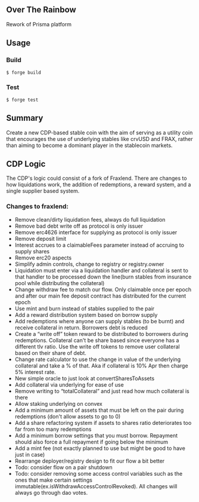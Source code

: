 ## Over The Rainbow

Rework of Prisma platform


## Usage

### Build

```shell
$ forge build
```

### Test

```shell
$ forge test
```


## Summary 
Create a new CDP-based stable coin with the aim of serving as a utility coin that encourages the use of underlying stables like crvUSD and FRAX, rather than aiming to become a dominant player in the stablecoin markets.


## CDP Logic
The CDP's logic could consist of a fork of Fraxlend. There are changes to how liquidations work, the addition of redemptions, a reward system, and a single supplier based system.

### Changes to fraxlend:
- Remove clean/dirty liquidation fees, always do full liquidation
- Remove bad debt write off as protocol is only issuer
- Remove erc4626 interface for supplying as protocol is only issuer
- Remove deposit limit
- Interest accrues to a claimableFees parameter instead of accruing to supply shares
- Remove erc20 aspects
- Simplify admin controls, change to registry or registry.owner
- Liquidation must enter via a liquidation handler and collateral is sent to that handler to be processed down the line(burn stables from insurance pool while distributing the collateral)
- Change withdraw fee to match our flow. Only claimable once per epoch and after our main fee deposit contract has distributed for the current epoch
- Use mint and burn instead of stables supplied to the pair
- Add a reward distribution system based on borrow supply 
- Add redemptions where anyone can supply stables (to be burnt) and receive collateral in return. Borrowers debt is reduced
- Create a “write off” token reward to be distributed to borrowers during redemptions. Collateral can't be share based since everyone has a different tlv ratio. Use the write off tokens to remove user collateral based on their share of debt.
- Change rate calculator to use the change in value of the underlying collateral and take a % of that. Aka if collateral is 10% Apr then charge 5% interest rate.
- New simple oracle to just look at convertSharesToAssets
- Add collateral via underlying for ease of use
- Remove writing to “totalCollateral” and just read how much collateral is there
- Allow staking underlying on convex 
- Add a minimum amount of assets that must be left on the pair during redemptions (don't allow assets to go to 0)
- Add a share refactoring system if assets to shares ratio deteriorates too far from too many redemptions
- Add a minimum borrow settings that you must borrow. Repayment should also force a full repayment if going below the minimum
- Add a mint fee (not exactly planned to use but might be good to have just in case)
- Rearrange deployer/registry design to fit our flow a bit better
- Todo: consider flow on a pair shutdown
- Todo: consider removing some access control variables such as the ones that make certain settings immutable(ex.isWithdrawAccessControlRevoked). All changes will always go through dao votes.
